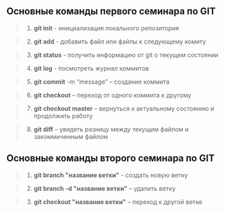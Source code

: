 ## **Основные команды первого семинара по GIT**

>1. **git init** - инициализация локального репозитория

>2. **git add** - добавить файл или файлы к следующему комиту

>3. **git status** - получить информацию от git о текущем состоянии

>4. **git log** - посмотреть журнал коммитов

>5. **git commit** -m “message” – создание коммита

>6. **git checkout** – переход от одного коммита к другому

>7. **git checkout master** – вернуться к актуальному состоянию и продолжить работу

>8. **git diff** – увидеть разницу между текущим файлом и закоммиченным файлом

## **Основные команды второго семинара по GIT**

>1. **git branch "название ветки"** - создать новую ветку

>2. **git branch -d "название ветки"** – удалить ветку

>3. **git checkout "название ветки"** – переход к другой ветке

